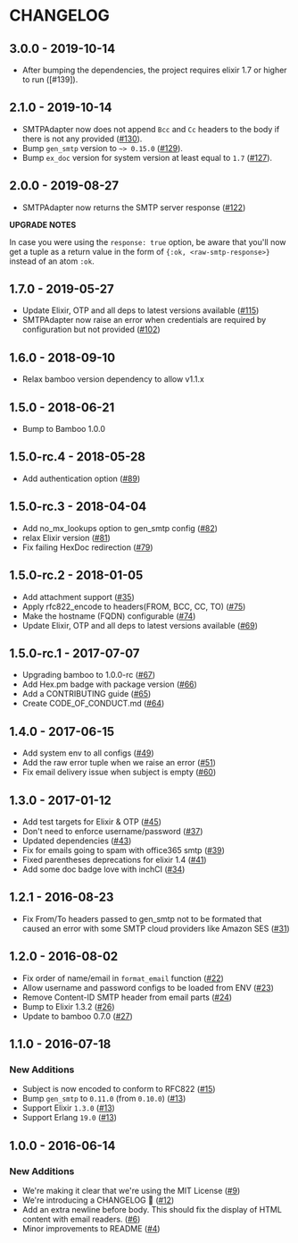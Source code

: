 # CHANGELOG

## 3.0.0 - 2019-10-14

- After bumping the dependencies, the project requires elixir 1.7 or higher to run ([#139]).

[#130]: https://github.com/fewlinesco/bamboo_smtp/pull/139


## 2.1.0 - 2019-10-14

- SMTPAdapter now does not append `Bcc` and `Cc` headers to the body if there is not any provided ([#130]).
- Bump `gen_smtp` version to `~> 0.15.0` ([#129]).
- Bump `ex_doc` version for system version at least equal to `1.7` ([#127]).

[#130]: https://github.com/fewlinesco/bamboo_smtp/pull/130
[#129]: https://github.com/fewlinesco/bamboo_smtp/pull/129
[#127]: https://github.com/fewlinesco/bamboo_smtp/pull/127

## 2.0.0 - 2019-08-27

- SMTPAdapter now returns the SMTP server response ([#122])

**UPGRADE NOTES**

In case you were using the `response: true` option, be aware that you'll now get a tuple as a return value in the form of `{:ok, <raw-smtp-response>}` instead of an atom `:ok`.

[#122]: https://github.com/fewlinesco/bamboo_smtp/pull/122

## 1.7.0 - 2019-05-27

- Update Elixir, OTP and all deps to latest versions available ([#115])
- SMTPAdapter now raise an error when credentials are required by configuration but not provided ([#102])

[#115]: https://github.com/fewlinesco/bamboo_smtp/pull/115
[#102]: https://github.com/fewlinesco/bamboo_smtp/pull/102

## 1.6.0 - 2018-09-10

- Relax bamboo version dependency to allow v1.1.x

[#100]: https://github.com/fewlinesco/bamboo_smtp/pull/100

## 1.5.0 - 2018-06-21

- Bump to Bamboo 1.0.0

[#94]: https://github.com/fewlinesco/bamboo_smtp/pull/94

## 1.5.0-rc.4 - 2018-05-28

- Add authentication option ([#89])

[#89]: https://github.com/fewlinesco/bamboo_smtp/pull/89

## 1.5.0-rc.3 - 2018-04-04

- Add no_mx_lookups option to gen_smtp config ([#82])
- relax Elixir version ([#81])
- Fix failing HexDoc redirection ([#79])

[#79]: https://github.com/fewlinesco/bamboo_smtp/pull/79
[#81]: https://github.com/fewlinesco/bamboo_smtp/pull/81
[#82]: https://github.com/fewlinesco/bamboo_smtp/pull/82

## 1.5.0-rc.2 - 2018-01-05

* Add attachment support ([#35])
* Apply rfc822_encode to headers(FROM, BCC, CC, TO) ([#75])
* Make the hostname (FQDN) configurable ([#74])
* Update Elixir, OTP and all deps to latest versions available ([#69])

[#35]: https://github.com/fewlinesco/bamboo_smtp/pull/35
[#75]: https://github.com/fewlinesco/bamboo_smtp/pull/75
[#74]: https://github.com/fewlinesco/bamboo_smtp/pull/74
[#69]: https://github.com/fewlinesco/bamboo_smtp/pull/69

## 1.5.0-rc.1 - 2017-07-07

* Upgrading bamboo to 1.0.0-rc ([#67])
* Add Hex.pm badge with package version ([#66])
* Add a CONTRIBUTING guide ([#65])
* Create CODE_OF_CONDUCT.md ([#64])

[#67]: https://github.com/fewlinesco/bamboo_smtp/pull/67
[#66]: https://github.com/fewlinesco/bamboo_smtp/pull/66
[#65]: https://github.com/fewlinesco/bamboo_smtp/pull/65
[#64]: https://github.com/fewlinesco/bamboo_smtp/pull/64

## 1.4.0 - 2017-06-15

* Add system env to all configs ([#49])
* Add the raw error tuple when we raise an error ([#51])
* Fix email delivery issue when subject is empty ([#60])

[#49]: https://github.com/fewlinesco/bamboo_smtp/pull/49
[#51]: https://github.com/fewlinesco/bamboo_smtp/pull/51
[#60]: https://github.com/fewlinesco/bamboo_smtp/pull/60

## 1.3.0 - 2017-01-12

* Add test targets for Elixir & OTP ([#45])
* Don't need to enforce username/password ([#37])
* Updated dependencies ([#43])
* Fix for emails going to spam with office365 smtp ([#39])
* Fixed parentheses deprecations for elixir 1.4 ([#41])
* Add some doc badge love with inchCI ([#34])

[#45]: https://github.com/fewlinesco/bamboo_smtp/pull/45
[#37]: https://github.com/fewlinesco/bamboo_smtp/pull/37
[#43]: https://github.com/fewlinesco/bamboo_smtp/pull/43
[#39]: https://github.com/fewlinesco/bamboo_smtp/pull/39
[#41]: https://github.com/fewlinesco/bamboo_smtp/pull/41
[#34]: https://github.com/fewlinesco/bamboo_smtp/pull/34

## 1.2.1 - 2016-08-23

* Fix From/To headers passed to gen_smtp not to be formated that caused an error with some SMTP cloud providers like Amazon SES ([#31])

[#31]: https://github.com/fewlinesco/bamboo_smtp/pull/31

## 1.2.0 - 2016-08-02

* Fix order of name/email in `format_email` function ([#22])
* Allow username and password configs to be loaded from ENV ([#23])
* Remove Content-ID SMTP header from email parts ([#24])
* Bump to Elixir 1.3.2 ([#26])
* Update to bamboo 0.7.0 ([#27])

[#22]: https://github.com/fewlinesco/bamboo_smtp/pull/22
[#23]: https://github.com/fewlinesco/bamboo_smtp/pull/23
[#24]: https://github.com/fewlinesco/bamboo_smtp/pull/24
[#26]: https://github.com/fewlinesco/bamboo_smtp/pull/26
[#27]: https://github.com/fewlinesco/bamboo_smtp/pull/27

## 1.1.0 - 2016-07-18

### New Additions

* Subject is now encoded to conform to RFC822 ([#15])
* Bump `gen_smtp` to `0.11.0` (from `0.10.0`) ([#13])
* Support Elixir `1.3.0` ([#13])
* Support Erlang `19.0` ([#13])

[#15]: https://github.com/fewlinesco/bamboo_smtp/pull/15
[#13]: https://github.com/fewlinesco/bamboo_smtp/pull/13

## 1.0.0 - 2016-06-14

### New Additions

* We're making it clear that we're using the MIT License ([#9])
* We're introducing a CHANGELOG :clap: ([#12])
* Add an extra newline before body. This should fix the display of HTML content with email readers. ([#6])
* Minor improvements to README ([#4])

[#9]: https://github.com/fewlinesco/bamboo_smtp/pull/9
[#12]: https://github.com/fewlinesco/bamboo_smtp/pull/12
[#6]: https://github.com/fewlinesco/bamboo_smtp/pull/6
[#4]: https://github.com/fewlinesco/bamboo_smtp/pull/4
